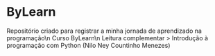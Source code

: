 # ByLearn
Repositório criado para registrar a minha jornada de aprendizado na programação\n
Curso ByLearn\n
Leitura complementar > Introdução à programação com Python (Nilo Ney Countinho Menezes)
